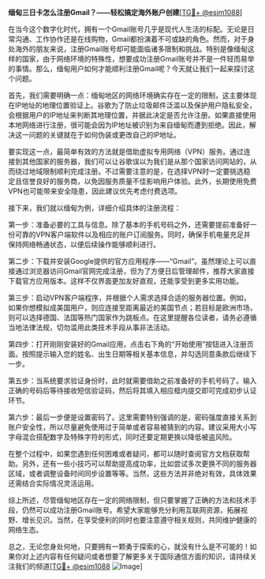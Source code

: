 **缅甸三日卡怎么注册Gmail？——轻松搞定海外账户创建**[[TG💪+ @esim1088](https://t.me/s/esim1088)]

在当今这个数字化时代，拥有一个Gmail账号几乎是现代人生活的标配。无论是日常沟通、工作协作还是在线购物，Gmail都扮演着不可或缺的角色。然而，对于身处海外的朋友来说，注册Gmail账号却可能面临诸多限制和挑战。特别是像缅甸这样的国家，由于网络环境的特殊性，想要成功注册Gmail账号并不是一件轻而易举的事情。那么，缅甸用户如何才能顺利注册Gmail呢？今天就让我们一起来探讨这个问题。

首先，我们需要明确一点：缅甸地区的网络环境确实存在一定的限制，这主要体现在IP地址的地理位置验证上。谷歌为了防止垃圾邮件泛滥以及保护用户隐私安全，会根据用户的IP地址来判断其地理位置，并据此决定是否允许注册。如果直接使用本地网络进行注册，很可能会因为IP地址被识别为来自缅甸而遭到拒绝。因此，解决这一问题的关键就在于如何伪装或更改自己的IP地址。

要实现这一点，最简单有效的方法就是借助虚拟专用网络（VPN）服务。通过连接到其他国家的服务器，我们可以让谷歌误以为我们是从那个国家访问网站的，从而绕过地域限制顺利完成注册。不过需要注意的是，在选择VPN时一定要挑选稳定且信誉良好的服务商，以免因服务质量不佳影响用户体验。此外，长期使用免费VPN也可能带来安全隐患，因此建议优先考虑付费选项。

接下来，我们就以缅甸为例，详细介绍具体的注册流程：

第一步：准备必要的工具与信息。除了基本的手机号码之外，还需要提前准备好一份可靠的VPN客户端软件以及相应的账户订阅服务。同时，确保手机电量充足并保持网络畅通状态，以便后续操作能够顺利进行。

第二步：下载并安装Google提供的官方应用程序——“Gmail”。虽然理论上可以直接通过浏览器访问Gmail官网完成注册，但为了方便日后管理邮件，推荐大家直接下载官方应用版本。这样不仅界面更加友好直观，还能享受到更多实用功能。

第三步：启动VPN客户端程序，并根据个人需求选择合适的服务器位置。例如，如果你想模拟成美国用户，则应连接至距离最近的美国节点；若目标是欧洲市场，则可以选择德国、法国等热门国家作为跳板点。在这里提醒各位读者，请务必遵循当地法律法规，切勿滥用此类技术手段从事非法活动。

第四步：打开刚刚安装好的Gmail应用，点击右下角的“开始使用”按钮进入注册页面。按照提示输入您的姓名、出生日期等相关基本信息，并勾选同意条款后继续下一步。

第五步：当系统要求验证身份时，此时就需要借助之前准备好的手机号码了。输入正确的号码后等待接收短信验证码，然后将其填入相应框内提交即可完成初步认证环节。

第六步：最后一步便是设置密码了。这里需要特别强调的是，密码强度直接关系到账户安全性，所以尽量避免使用过于简单或者容易被猜到的内容。建议采用大小写字母混合搭配数字及特殊字符的形式，同时还要定期更换以降低被盗风险。

在整个过程中，如果您遇到任何困难或者疑问，都可以随时查阅官方文档获取帮助。另外，还有一些小技巧可以帮助提高成功率，比如尝试多次更换不同的服务器区域，或者调整设备时间同步设置等等。当然，这些方法并非绝对有效，具体效果还需结合实际情况灵活运用。

综上所述，尽管缅甸地区存在一定的网络限制，但只要掌握了正确的方法和技术手段，仍然可以成功注册Gmail账号。希望大家能够充分利用互联网资源，拓展视野、增长见识。当然，在享受便利的同时也要注意遵守相关规则，共同维护健康的网络生态。

总之，无论您身处何地，只要拥有一颗勇于探索的心，就没有什么是不可能的！如果你对上述内容有任何疑问或者想要了解更多关于国际通信方面的知识，请持续关注我们的频道[[TG💪+ @esim1088](https://t.me/s/esim1088) ![Image](https://i.postimg.cc/4NQfJmqS/Snipaste-2025-05-13-00-14-12.png)]